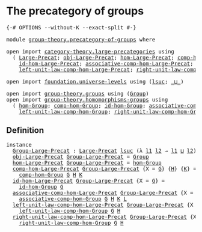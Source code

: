 # The precategory of groups

<pre class="Agda"><a id="38" class="Symbol">{-#</a> <a id="42" class="Keyword">OPTIONS</a> <a id="50" class="Pragma">--without-K</a> <a id="62" class="Pragma">--exact-split</a> <a id="76" class="Symbol">#-}</a>

<a id="81" class="Keyword">module</a> <a id="88" href="group-theory.precategory-of-groups.html" class="Module">group-theory.precategory-of-groups</a> <a id="123" class="Keyword">where</a>

<a id="130" class="Keyword">open</a> <a id="135" class="Keyword">import</a> <a id="142" href="category-theory.large-precategories.html" class="Module">category-theory.large-precategories</a> <a id="178" class="Keyword">using</a>
  <a id="186" class="Symbol">(</a> <a id="188" href="category-theory.large-precategories.html#654" class="Record">Large-Precat</a><a id="200" class="Symbol">;</a> <a id="202" href="category-theory.large-precategories.html#772" class="Field">obj-Large-Precat</a><a id="218" class="Symbol">;</a> <a id="220" href="category-theory.large-precategories.html#824" class="Field">hom-Large-Precat</a><a id="236" class="Symbol">;</a> <a id="238" href="category-theory.large-precategories.html#938" class="Field">comp-hom-Large-Precat</a><a id="259" class="Symbol">;</a>
    <a id="265" href="category-theory.large-precategories.html#1189" class="Field">id-hom-Large-Precat</a><a id="284" class="Symbol">;</a> <a id="286" href="category-theory.large-precategories.html#1294" class="Field">associative-comp-hom-Large-Precat</a><a id="319" class="Symbol">;</a>
    <a id="325" href="category-theory.large-precategories.html#1736" class="Field">left-unit-law-comp-hom-Large-Precat</a><a id="360" class="Symbol">;</a> <a id="362" href="category-theory.large-precategories.html#1956" class="Field">right-unit-law-comp-hom-Large-Precat</a><a id="398" class="Symbol">)</a>

<a id="401" class="Keyword">open</a> <a id="406" class="Keyword">import</a> <a id="413" href="foundation.universe-levels.html" class="Module">foundation.universe-levels</a> <a id="440" class="Keyword">using</a> <a id="446" class="Symbol">(</a><a id="447" href="Agda.Primitive.html#780" class="Primitive">lsuc</a><a id="451" class="Symbol">;</a> <a id="453" href="Agda.Primitive.html#810" class="Primitive Operator">_⊔_</a><a id="456" class="Symbol">)</a>

<a id="459" class="Keyword">open</a> <a id="464" class="Keyword">import</a> <a id="471" href="group-theory.groups.html" class="Module">group-theory.groups</a> <a id="491" class="Keyword">using</a> <a id="497" class="Symbol">(</a><a id="498" href="group-theory.groups.html#2398" class="Function">Group</a><a id="503" class="Symbol">)</a>
<a id="505" class="Keyword">open</a> <a id="510" class="Keyword">import</a> <a id="517" href="group-theory.homomorphisms-groups.html" class="Module">group-theory.homomorphisms-groups</a> <a id="551" class="Keyword">using</a>
  <a id="559" class="Symbol">(</a> <a id="561" href="group-theory.homomorphisms-groups.html#4228" class="Function">hom-Group</a><a id="570" class="Symbol">;</a> <a id="572" href="group-theory.homomorphisms-groups.html#2243" class="Function">comp-hom-Group</a><a id="586" class="Symbol">;</a> <a id="588" href="group-theory.homomorphisms-groups.html#2074" class="Function">id-hom-Group</a><a id="600" class="Symbol">;</a> <a id="602" href="group-theory.homomorphisms-groups.html#4404" class="Function">associative-comp-hom-Group</a><a id="628" class="Symbol">;</a>
    <a id="634" href="group-theory.homomorphisms-groups.html#4970" class="Function">left-unit-law-comp-hom-Group</a><a id="662" class="Symbol">;</a> <a id="664" href="group-theory.homomorphisms-groups.html#5246" class="Function">right-unit-law-comp-hom-Group</a><a id="693" class="Symbol">)</a>
</pre>
## Definition

<pre class="Agda"><a id="723" class="Keyword">instance</a>
  <a id="Group-Large-Precat"></a><a id="734" href="group-theory.precategory-of-groups.html#734" class="Function">Group-Large-Precat</a> <a id="753" class="Symbol">:</a> <a id="755" href="category-theory.large-precategories.html#654" class="Record">Large-Precat</a> <a id="768" href="Agda.Primitive.html#780" class="Primitive">lsuc</a> <a id="773" class="Symbol">(λ</a> <a id="776" href="group-theory.precategory-of-groups.html#776" class="Bound">l1</a> <a id="779" href="group-theory.precategory-of-groups.html#779" class="Bound">l2</a> <a id="782" class="Symbol">→</a> <a id="784" href="group-theory.precategory-of-groups.html#776" class="Bound">l1</a> <a id="787" href="Agda.Primitive.html#810" class="Primitive Operator">⊔</a> <a id="789" href="group-theory.precategory-of-groups.html#779" class="Bound">l2</a><a id="791" class="Symbol">)</a>
  <a id="795" href="category-theory.large-precategories.html#772" class="Field">obj-Large-Precat</a> <a id="812" href="group-theory.precategory-of-groups.html#734" class="Function">Group-Large-Precat</a> <a id="831" class="Symbol">=</a> <a id="833" href="group-theory.groups.html#2398" class="Function">Group</a>
  <a id="841" href="category-theory.large-precategories.html#824" class="Field">hom-Large-Precat</a> <a id="858" href="group-theory.precategory-of-groups.html#734" class="Function">Group-Large-Precat</a> <a id="877" class="Symbol">=</a> <a id="879" href="group-theory.homomorphisms-groups.html#4228" class="Function">hom-Group</a>
  <a id="891" href="category-theory.large-precategories.html#938" class="Field">comp-hom-Large-Precat</a> <a id="913" href="group-theory.precategory-of-groups.html#734" class="Function">Group-Large-Precat</a> <a id="932" class="Symbol">{</a><a id="933" class="Argument">X</a> <a id="935" class="Symbol">=</a> <a id="937" href="group-theory.precategory-of-groups.html#937" class="Bound">G</a><a id="938" class="Symbol">}</a> <a id="940" class="Symbol">{</a><a id="941" href="group-theory.precategory-of-groups.html#941" class="Bound">H</a><a id="942" class="Symbol">}</a> <a id="944" class="Symbol">{</a><a id="945" href="group-theory.precategory-of-groups.html#945" class="Bound">K</a><a id="946" class="Symbol">}</a> <a id="948" class="Symbol">=</a>
    <a id="954" href="group-theory.homomorphisms-groups.html#2243" class="Function">comp-hom-Group</a> <a id="969" href="group-theory.precategory-of-groups.html#937" class="Bound">G</a> <a id="971" href="group-theory.precategory-of-groups.html#941" class="Bound">H</a> <a id="973" href="group-theory.precategory-of-groups.html#945" class="Bound">K</a>
  <a id="977" href="category-theory.large-precategories.html#1189" class="Field">id-hom-Large-Precat</a> <a id="997" href="group-theory.precategory-of-groups.html#734" class="Function">Group-Large-Precat</a> <a id="1016" class="Symbol">{</a><a id="1017" class="Argument">X</a> <a id="1019" class="Symbol">=</a> <a id="1021" href="group-theory.precategory-of-groups.html#1021" class="Bound">G</a><a id="1022" class="Symbol">}</a> <a id="1024" class="Symbol">=</a>
    <a id="1030" href="group-theory.homomorphisms-groups.html#2074" class="Function">id-hom-Group</a> <a id="1043" href="group-theory.precategory-of-groups.html#1021" class="Bound">G</a>
  <a id="1047" href="category-theory.large-precategories.html#1294" class="Field">associative-comp-hom-Large-Precat</a> <a id="1081" href="group-theory.precategory-of-groups.html#734" class="Function">Group-Large-Precat</a> <a id="1100" class="Symbol">{</a><a id="1101" class="Argument">X</a> <a id="1103" class="Symbol">=</a> <a id="1105" href="group-theory.precategory-of-groups.html#1105" class="Bound">G</a><a id="1106" class="Symbol">}</a> <a id="1108" class="Symbol">{</a><a id="1109" href="group-theory.precategory-of-groups.html#1109" class="Bound">H</a><a id="1110" class="Symbol">}</a> <a id="1112" class="Symbol">{</a><a id="1113" href="group-theory.precategory-of-groups.html#1113" class="Bound">K</a><a id="1114" class="Symbol">}</a> <a id="1116" class="Symbol">{</a><a id="1117" href="group-theory.precategory-of-groups.html#1117" class="Bound">L</a><a id="1118" class="Symbol">}</a> <a id="1120" class="Symbol">=</a>
    <a id="1126" href="group-theory.homomorphisms-groups.html#4404" class="Function">associative-comp-hom-Group</a> <a id="1153" href="group-theory.precategory-of-groups.html#1105" class="Bound">G</a> <a id="1155" href="group-theory.precategory-of-groups.html#1109" class="Bound">H</a> <a id="1157" href="group-theory.precategory-of-groups.html#1113" class="Bound">K</a> <a id="1159" href="group-theory.precategory-of-groups.html#1117" class="Bound">L</a>
  <a id="1163" href="category-theory.large-precategories.html#1736" class="Field">left-unit-law-comp-hom-Large-Precat</a> <a id="1199" href="group-theory.precategory-of-groups.html#734" class="Function">Group-Large-Precat</a> <a id="1218" class="Symbol">{</a><a id="1219" class="Argument">X</a> <a id="1221" class="Symbol">=</a> <a id="1223" href="group-theory.precategory-of-groups.html#1223" class="Bound">G</a><a id="1224" class="Symbol">}</a> <a id="1226" class="Symbol">{</a><a id="1227" href="group-theory.precategory-of-groups.html#1227" class="Bound">H</a><a id="1228" class="Symbol">}</a> <a id="1230" class="Symbol">=</a>
    <a id="1236" href="group-theory.homomorphisms-groups.html#4970" class="Function">left-unit-law-comp-hom-Group</a> <a id="1265" href="group-theory.precategory-of-groups.html#1223" class="Bound">G</a> <a id="1267" href="group-theory.precategory-of-groups.html#1227" class="Bound">H</a>
  <a id="1271" href="category-theory.large-precategories.html#1956" class="Field">right-unit-law-comp-hom-Large-Precat</a> <a id="1308" href="group-theory.precategory-of-groups.html#734" class="Function">Group-Large-Precat</a> <a id="1327" class="Symbol">{</a><a id="1328" class="Argument">X</a> <a id="1330" class="Symbol">=</a> <a id="1332" href="group-theory.precategory-of-groups.html#1332" class="Bound">G</a><a id="1333" class="Symbol">}</a> <a id="1335" class="Symbol">{</a><a id="1336" href="group-theory.precategory-of-groups.html#1336" class="Bound">H</a><a id="1337" class="Symbol">}</a> <a id="1339" class="Symbol">=</a>
    <a id="1345" href="group-theory.homomorphisms-groups.html#5246" class="Function">right-unit-law-comp-hom-Group</a> <a id="1375" href="group-theory.precategory-of-groups.html#1332" class="Bound">G</a> <a id="1377" href="group-theory.precategory-of-groups.html#1336" class="Bound">H</a>
</pre>